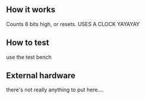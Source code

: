 <!---

This file is used to generate your project datasheet. Please fill in the information below and delete any unused
sections.

You can also include images in this folder and reference them in the markdown. Each image must be less than
512 kb in size, and the combined size of all images must be less than 1 MB.
-->

## How it works

Counts 8 bits high, or resets.
USES A CLOCK YAYAYAY

## How to test

use the test bench 

## External hardware

there's not really anything to put here....
